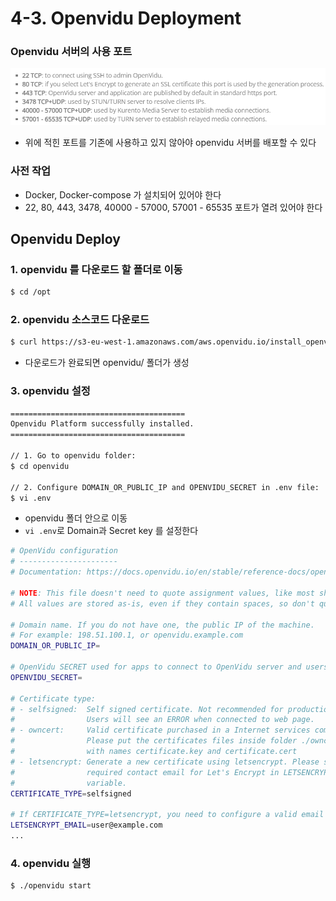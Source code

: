 # 4-3. Openvidu Deployment

### Openvidu 서버의 사용 포트

![Untitled](./img/Untitled.png)

- 위에 적힌 포트를 기존에 사용하고 있지 않아야 openvidu 서버를 배포할 수 있다

### 사전 작업

- Docker, Docker-compose 가 설치되어 있어야 한다
- 22, 80, 443, 3478, 40000 - 57000, 57001 - 65535 포트가 열려 있어야 한다

## Openvidu Deploy

### 1. openvidu 를 다운로드 할 폴더로 이동

```bash
$ cd /opt
```

### 2. openvidu 소스코드 다운로드

```bash
$ curl https://s3-eu-west-1.amazonaws.com/aws.openvidu.io/install_openvidu_latest.sh | bash
```

- 다운로드가 완료되면 openvidu/ 폴더가 생성

### 3. openvidu 설정

```bash
=======================================
Openvidu Platform successfully installed.
=======================================

// 1. Go to openvidu folder:
$ cd openvidu

// 2. Configure DOMAIN_OR_PUBLIC_IP and OPENVIDU_SECRET in .env file:
$ vi .env
```

- openvidu 폴더 안으로 이동
- `vi .env`로 Domain과 Secret key 를 설정한다

```bash
# OpenVidu configuration
# ----------------------
# Documentation: https://docs.openvidu.io/en/stable/reference-docs/openvidu-config/

# NOTE: This file doesn't need to quote assignment values, like most shells do.
# All values are stored as-is, even if they contain spaces, so don't quote them.

# Domain name. If you do not have one, the public IP of the machine.
# For example: 198.51.100.1, or openvidu.example.com
DOMAIN_OR_PUBLIC_IP=

# OpenVidu SECRET used for apps to connect to OpenVidu server and users to access to OpenVidu Dashboard
OPENVIDU_SECRET=

# Certificate type:
# - selfsigned:  Self signed certificate. Not recommended for production use.
#                Users will see an ERROR when connected to web page.
# - owncert:     Valid certificate purchased in a Internet services company.
#                Please put the certificates files inside folder ./owncert
#                with names certificate.key and certificate.cert
# - letsencrypt: Generate a new certificate using letsencrypt. Please set the
#                required contact email for Let's Encrypt in LETSENCRYPT_EMAIL
#                variable.
CERTIFICATE_TYPE=selfsigned

# If CERTIFICATE_TYPE=letsencrypt, you need to configure a valid email for notifications
LETSENCRYPT_EMAIL=user@example.com
...
```

### 4. openvidu 실행

```bash
$ ./openvidu start
```